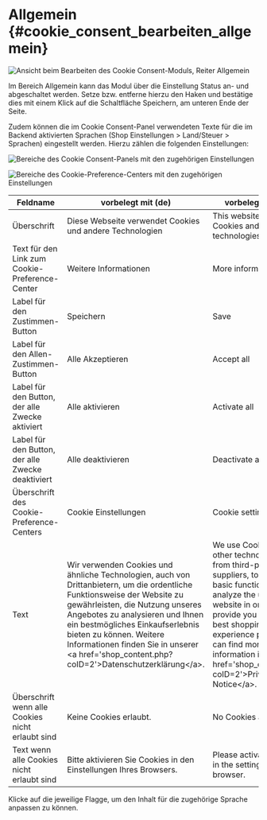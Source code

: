 # Allgemein {#cookie_consent_bearbeiten_allgemein}

![](Bilder/cookie_consent/cookieconsent_allgemein.png "Ansicht beim Bearbeiten des Cookie Consent-Moduls, Reiter
      Allgemein")

Im Bereich Allgemein kann das Modul über die Einstellung Status an- und abgeschaltet werden. Setze bzw. entferne hierzu den Haken und bestätige dies mit einem Klick auf die Schaltfläche Speichern, am unteren Ende der Seite.

Zudem können die im Cookie Consent-Panel verwendeten Texte für die im Backend aktivierten Sprachen \(Shop Einstellungen \> Land/Steuer \> Sprachen\) eingestellt werden. Hierzu zählen die folgenden Einstellungen:

![](Bilder/cookie_consent/cookieconsent_shopansicht_bereiche_.png "Bereiche des Cookie Consent-Panels mit den zugehörigen
      Einstellungen")

![](Bilder/cookie_consent/cookieconsent_cookie_preference_center_bereiche.png "Bereiche des Cookie-Preference-Centers mit den zugehörigen
      Einstellungen")

|Feldname|vorbelegt mit \(de\)|vorbelegt mit \(en\)|
|--------|--------------------|--------------------|
|Überschrift|Diese Webseite verwendet Cookies und andere Technologien|This website uses Cookies and other technologies.|
|Text für den Link zum Cookie-Preference-Center|Weitere Informationen|More information|
|Label für den Zustimmen-Button|Speichern|Save|
|Label für den Allen-Zustimmen-Button|Alle Akzeptieren|Accept all|
|Label für den Button, der alle Zwecke aktiviert|Alle aktivieren|Activate all|
|Label für den Button, der alle Zwecke deaktiviert|Alle deaktivieren|Deactivate all|
|Überschrift des Cookie-Preference-Centers|Cookie Einstellungen|Cookie settings|
|Text|Wir verwenden Cookies und ähnliche Technologien, auch von Drittanbietern, um die ordentliche Funktionsweise der Website zu gewährleisten, die Nutzung unseres Angebotes zu analysieren und Ihnen ein bestmögliches Einkaufserlebnis bieten zu können. Weitere Informationen finden Sie in unserer <a href='shop\_content.php?coID=2'\>Datenschutzerklärung</a\>.|We use Cookies and other technologies, also from third-party suppliers, to ensure the basic functionalities and analyze the usage of our website in order to provide you with the best shopping experience possible. You can find more information in our <a href='shop\_content.php?coID=2'\>Privacy Notice</a\>.|
|Überschrift wenn alle Cookies nicht erlaubt sind|Keine Cookies erlaubt.|No Cookies allowed.|
|Text wenn alle Cookies nicht erlaubt sind|Bitte aktivieren Sie Cookies in den Einstellungen Ihres Browsers.|Please activate Cookies in the settings of your browser.|

Klicke auf die jeweilige Flagge, um den Inhalt für die zugehörige Sprache anpassen zu können.



